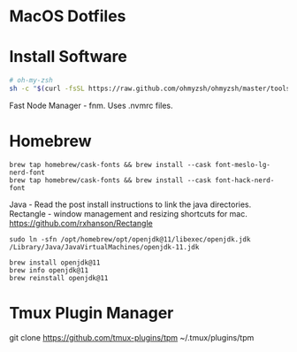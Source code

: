 # MacOS Dotfiles

# Install Software

```bash
# oh-my-zsh
sh -c "$(curl -fsSL https://raw.github.com/ohmyzsh/ohmyzsh/master/tools/install.sh)"
```

Fast Node Manager - fnm. Uses .nvmrc files.

# Homebrew

```shell
brew tap homebrew/cask-fonts && brew install --cask font-meslo-lg-nerd-font
brew tap homebrew/cask-fonts && brew install --cask font-hack-nerd-font
```

Java - Read the post install instructions to link the java directories.
Rectangle - window management and resizing shortcuts for mac. https://github.com/rxhanson/Rectangle

```shell
sudo ln -sfn /opt/homebrew/opt/openjdk@11/libexec/openjdk.jdk /Library/Java/JavaVirtualMachines/openjdk-11.jdk

brew install openjdk@11
brew info openjdk@11
brew reinstall openjdk@11
```


# Tmux Plugin Manager

git clone https://github.com/tmux-plugins/tpm ~/.tmux/plugins/tpm

